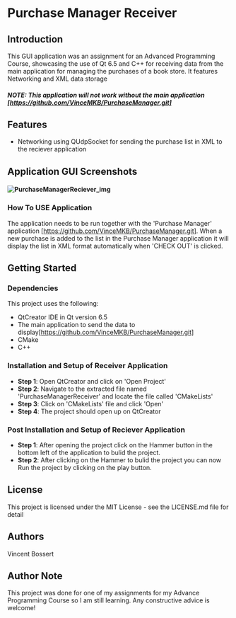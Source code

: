 # Purchase Manager Receiver
## Introduction
This GUI application was an assignment for an Advanced Programming Course, showcasing the use of Qt 6.5 and C++ for receiving data from the main application for managing the purchases of a book store. It features Networking and XML data storage
##### **NOTE: This application will not work without the main application** [https://github.com/VinceMKB/PurchaseManager.git]

## Features
- Networking using QUdpSocket for sending the purchase list in XML to the reciever application

## Application GUI Screenshots
#### ![PurchaseManagerReciever_img](https://github.com/VinceMKB/PurchaseManagerReciever/assets/155303838/52287fb6-16c6-4612-8d10-7c05d4dda24f)

### How To USE Application
The application needs to be run together with the 'Purchase Manager' application [https://github.com/VinceMKB/PurchaseManager.git]. When a new purchase is added to the list in the Purchase Manager application it will display the list in XML format automatically when 'CHECK OUT' is clicked.

## Getting Started
### Dependencies

This project uses the following:
- QtCreator IDE in Qt version 6.5
- The main application to send the data to display[https://github.com/VinceMKB/PurchaseManager.git]
- CMake
- C++

### Installation and Setup of Receiver Application
- **Step 1**: Open QtCreator and click on 'Open Project'
- **Step 2**: Navigate to the extracted file named 'PurchaseManagerReceiver' and locate the file called 'CMakeLists'
- **Step 3**: Click on 'CMakeLists' file and click 'Open'
- **Step 4**: The project should open up on QtCreator

### Post Installation and Setup of Reciever Application
- **Step 1**: After opening the project click on the Hammer button in the bottom left of the application to bulid the project.  
- **Step 2**: After clicking on the Hammer to bulid the project you can now Run the project by clicking on the play button.

## License
This project is licensed under the MIT License - see the LICENSE.md file for detail

## Authors
Vincent Bossert

## Author Note
This project was done for one of my assignments for my Advance Programming Course so I am still learning. Any constructive advice is welcome!
